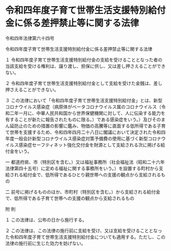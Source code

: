 # 令和四年度子育て世帯生活支援特別給付金に係る差押禁止等に関する法律

令和四年法律第六十四号

令和四年度子育て世帯生活支援特別給付金に係る差押禁止等に関する法律

１ 令和四年度子育て世帯生活支援特別給付金の支給を受けることとなった者の当該支給を受ける権利は、譲り渡し、担保に供し、又は差し押さえることができない。

２ 令和四年度子育て世帯生活支援特別給付金として支給を受けた金銭は、差し押さえることができない。

３ この法律において「令和四年度子育て世帯生活支援特別給付金」とは、新型コロナウイルス感染症（病原体がベータコロナウイルス属のコロナウイルス（令和二年一月に、中華人民共和国から世界保健機関に対して、人に伝染する能力を有することが新たに報告されたものに限る。）である感染症をいう。）及びそのまん延防止のための措置の影響に鑑み、物価の高騰等に直面する低所得である子育て世帯を支援するため、令和四年四月二十八日に閣議において決定された令和四年度一般会計新型コロナウイルス感染症対策予備費の使用に基づく新型コロナウイルス感染症セーフティネット強化交付金を財源として支給される次に掲げる給付金をいう。

一 都道府県、市（特別区を含む。）又は福祉事務所（社会福祉法（昭和二十六年法律第四十五号）に定める福祉に関する事務所をいう。）を設置する町村から支給される給付金で、低所得であるひとり親世帯への支援の観点から支給されるもの

二 前号に掲げるもののほか、市町村（特別区を含む。）から支給される給付金で、低所得である子育て世帯への支援の観点から支給されるもの

附 則

１ この法律は、公布の日から施行する。

２ この法律は、この法律の施行前に支給を受け、又は支給を受けることとなった令和四年度子育て世帯生活支援特別給付金についても適用する。ただし、この法律の施行前に生じた効力を妨げない。
